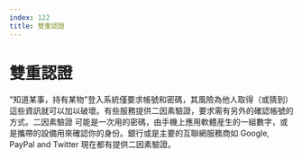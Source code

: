 ```yaml
---
index: 122
title: 雙重認證
---
```

# 雙重認證

"知道某事，持有某物"登入系統僅要求帳號和密碼，其風險為他人取得（或猜到）這些資訊就可以加以破壞。有些服務提供二因素驗證，要求需有另外的確認帳號的方式。二因素驗證 可能是一次用的密碼，由手機上應用軟體産生的一組數字，或是攜帶的設備用來確認你的身份。銀行或是主要的互聯網服務商如 Google, PayPal and Twitter 現在都有提供二因素驗證。